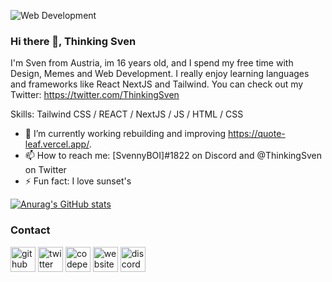 ![Web Development](https://i.pinimg.com/originals/b9/d3/f9/b9d3f9bb5ecd4691d908ce1a598a4587.jpg)
### Hi there 👋, Thinking Sven

I'm Sven from Austria, im 16 years old, and I spend my free time with Design, Memes and Web Development. I really enjoy learning languages and frameworks like React NextJS and Tailwind. You can check out my Twitter: https://twitter.com/ThinkingSven

Skills: Tailwind CSS / REACT / NextJS / JS / HTML / CSS

- 🔭 I’m currently working rebuilding and improving https://quote-leaf.vercel.app/. 
- 📫 How to reach me: [SvennyBOI]#1822 on Discord and @ThinkingSven on Twitter  
- ⚡ Fun fact: I love sunset's 

[![Anurag's GitHub stats](https://github-readme-stats.vercel.app/api?username=anuraghazra)](https://github.com/anuraghazra/github-readme-stats)

### Contact
[<img src='https://img.icons8.com/color-glass/2x/github.png' alt='github' height='40'>](https://github.com/https://github.com/ThinkingSven)  [<img src='https://img.icons8.com/color/2x/twitter.png' alt='twitter' height='40'>](https://twitter.com/ThinkingSven)  [<img src='https://img.icons8.com/external-tal-revivo-color-tal-revivo/2x/external-multi-platform-online-code-editor-and-open-source-learning-service-logo-color-tal-revivo.png' alt='codepen' height='40'>](https://codepen.io/https://codepen.io/SvennyBOI)  [<img src='https://cdn.jsdelivr.net/npm/simple-icons@3.0.1/icons/icloud.svg' alt='website' height='40'>](comingsoon)  [<img src='https://img.icons8.com/color/2x/discord--v2.png' alt='discord' height='40'>](ThinkingSven)  


